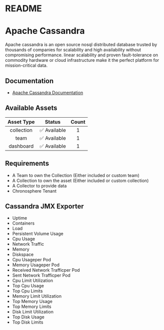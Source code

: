 
README
======

# Apache Cassandra


Apache cassandra is an open source nosql distributed database trusted by thousands of companies for scalability and high availability without compromising performance. linear scalability and proven fault-tolerance on commodity hardware or cloud infrastructure make it the perfect platform for mission-critical data.
## Documentation

- [Apache Cassandra Documentation](https://cassandra.apache.org/doc/4.1/cassandra/operating/metrics.html)

## Available Assets

|Asset Type|Status|Count|
| :---: | :---: | :---: |
|collection|✅ Available|1|
|team|✅ Available|1|
|dashboard|✅ Available|1|

## Requirements

- A Team to own the Collection (Either included or custom team)
- A Collection to own the asset (Either included or custom collection)
- A Collector to provide data
- Chronosphere Tenant

## Cassandra JMX Exporter

- Uptime
- Containers
- Load
- Persistent Volume Usage
- Cpu Usage
- Network Traffic
- Memory
- Diskspace
- Cpu Usageper Pod
- Memory Usageper Pod
- Received Network Trafficper Pod
- Sent Network Trafficper Pod
- Cpu Limit Utilization
- Top Cpu Usage
- Top Cpu Limits
- Memory Limit Utilization
- Top Memory Usage
- Top Memory Limits
- Disk Limit Utilization
- Top Disk Usage
- Top Disk Limits
